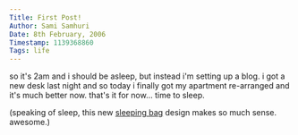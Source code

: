 ```yaml
---
Title: First Post!
Author: Sami Samhuri
Date: 8th February, 2006
Timestamp: 1139368860
Tags: life
---
```


so it's 2am and i should be asleep, but instead i'm setting up a blog. i got a new desk last night and so today i finally got my apartment re-arranged and it's much better now. that's it for now... time to sleep.

(speaking of sleep, this new [sleeping bag](http://www.musuchouse.com/) design makes so much sense. awesome.)

